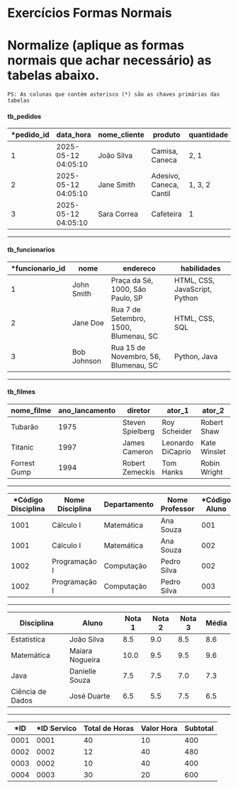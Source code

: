 # Exercícios Formas Normais

# Normalize (aplique as formas normais que achar necessário) as tabelas abaixo.

```
PS: As colunas que contém asterisco (*) são as chaves primárias das tabelas
```

#### tb_pedidos

| \*pedido_id | data_hora           | nome_cliente | produto                 | quantidade |
| ----------- | ------------------- | ------------ | ----------------------- | ---------- |
| 1           | 2025-05-12 04:05:10 | João Silva   | Camisa, Caneca          | 2, 1       |
| 2           | 2025-05-12 04:05:10 | Jane Smith   | Adesivo, Caneca, Cantil | 1, 3, 2    |
| 3           | 2025-05-12 04:05:10 | Sara Correa  | Cafeteira               | 1          |

---

#### tb_funcionarios

| \*funcionario_id | nome        | endereco                              | habilidades                   |
| ---------------- | ----------- | ------------------------------------- | ----------------------------- |
| 1                | John Smith  | Praça da Sé, 1000, São Paulo, SP      | HTML, CSS, JavaScript, Python |
| 2                | Jane Doe    | Rua 7 de Setembro, 1500, Blumenau, SC | HTML, CSS, SQL                |
| 3                | Bob Johnson | Rua 15 de Novembro, 56, Blumenau, SC  | Python, Java                  |

---

#### tb_filmes

| nome_filme   | ano_lancamento | diretor          | ator_1            | ator_2       | ator_3           |
| ------------ | -------------- | ---------------- | ----------------- | ------------ | ---------------- |
| Tubarão      | 1975           | Steven Spielberg | Roy Scheider      | Robert Shaw  | Richard Dreyfuss |
| Titanic      | 1997           | James Cameron    | Leonardo DiCaprio | Kate Winslet | Billy Zane       |
| Forrest Gump | 1994           | Robert Zemeckis  | Tom Hanks         | Robin Wright | Gary Sinise      |

---

| \*Código Disciplina | Nome Disciplina | Departamento | Nome Professor | \*Código Aluno | Nome Aluno  | Nota |
| ------------------- | --------------- | ------------ | -------------- | -------------- | ----------- | ---- |
| 1001                | Cálculo I       | Matemática   | Ana Souza      | 001            | João Silva  | 8.0  |
| 1001                | Cálculo I       | Matemática   | Ana Souza      | 002            | Ana Santos  | 6.5  |
| 1002                | Programação I   | Computação   | Pedro Silva    | 002            | Ana Santos  | 9.0  |
| 1002                | Programação I   | Computação   | Pedro Silva    | 003            | Carlos Lima | 7.5  |

---

| Disciplina       | Aluno           | Nota 1 | Nota 2 | Nota 3 | Média |
| ---------------- | --------------- | ------ | ------ | ------ | ----- |
| Estatística      | João Silva      | 8.5    | 9.0    | 8.5    | 8.6   |
| Matemática       | Maiara Nogueira | 10.0   | 9.5    | 9.5    | 9.6   |
| Java             | Danielle Souza  | 7.5    | 7.5    | 7.0    | 7.3   |
| Ciência de Dados | José Duarte     | 6.5    | 5.5    | 7.5    | 6.5   |

---

| \*ID | \*ID Servico | Total de Horas | Valor Hora | Subtotal |
| ---- | ------------ | -------------- | ---------- | -------- |
| 0001 | 0001         | 40             | 10         | 400      |
| 0002 | 0002         | 12             | 40         | 480      |
| 0003 | 0002         | 10             | 40         | 400      |
| 0004 | 0003         | 30             | 20         | 600      |
